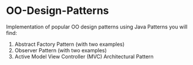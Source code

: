 # OO-Design-Patterns
Implementation of popular OO design patterns using Java
Patterns you will find:
1) Abstract Factory Pattern (with two examples)
2) Observer Pattern (with two examples)
3) Active Model View Controller (MVC) Architectural Pattern
